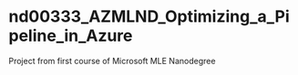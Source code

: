 # nd00333_AZMLND_Optimizing_a_Pipeline_in_Azure
Project from first course of Microsoft MLE Nanodegree
